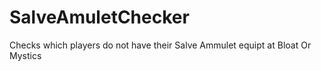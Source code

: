 # SalveAmuletChecker
Checks which players do not have their Salve Ammulet equipt at Bloat Or Mystics